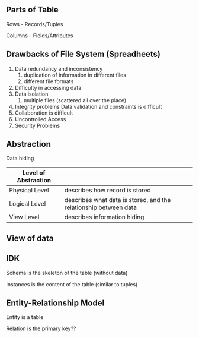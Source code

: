 ## Parts of Table

Rows - Records/Tuples

Columns - Fields/Attributes

## Drawbacks of File System (Spreadheets)

1. Data redundancy and inconsistency
   1. duplication of information in different files
   2. different file formats
2. Difficulty in accessing data
3. Data isolation
   1. multiple files (scattered all over the place)
4. Integrity problems
   Data validation and constraints is difficult
5. Collaboration is difficult
6. Uncontrolled Access
7. Security Problems

## Abstraction

Data hiding

| Level of Abstraction |                                                              |
| -------------------- | ------------------------------------------------------------ |
| Physical Level       | describes how record is stored                               |
| Logical Level        | describes what data is stored, and the relationship between data |
| View Level           | describes information hiding                                 |

## View of data

## IDK

Schema is the skeleton of the table (without data)

Instances is the content of the table (similar to tuples)

## Entity-Relationship Model

Entity is a table

Relation is the primary key??

